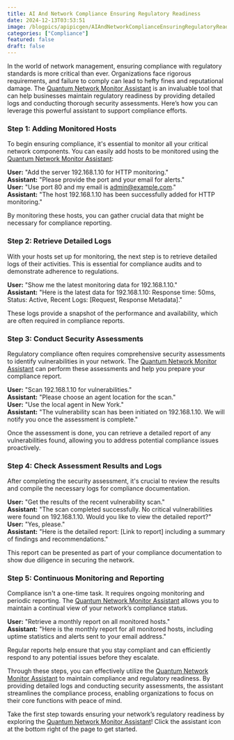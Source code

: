 ```yaml
---
title: AI And Network Compliance Ensuring Regulatory Readiness
date: 2024-12-13T03:53:51
image: /blogpics/apipicgen/AIAndNetworkComplianceEnsuringRegulatoryReadiness-ZQDZS7BWL4.jpg
categories: ["Compliance"]
featured: false
draft: false
---
```

In the world of network management, ensuring compliance with regulatory standards is more critical than ever. Organizations face rigorous requirements, and failure to comply can lead to hefty fines and reputational damage. The [Quantum Network Monitor Assistant](https://readyforquantum.com/?assistant=open) is an invaluable tool that can help businesses maintain regulatory readiness by providing detailed logs and conducting thorough security assessments. Here’s how you can leverage this powerful assistant to support compliance efforts.

### Step 1: Adding Monitored Hosts

To begin ensuring compliance, it's essential to monitor all your critical network components. You can easily add hosts to be monitored using the [Quantum Network Monitor Assistant](https://readyforquantum.com/?assistant=open):

**User:** "Add the server 192.168.1.10 for HTTP monitoring."  
**Assistant:** "Please provide the port and your email for alerts."  
**User:** "Use port 80 and my email is admin@example.com."  
**Assistant:** "The host 192.168.1.10 has been successfully added for HTTP monitoring."

By monitoring these hosts, you can gather crucial data that might be necessary for compliance reporting.

### Step 2: Retrieve Detailed Logs

With your hosts set up for monitoring, the next step is to retrieve detailed logs of their activities. This is essential for compliance audits and to demonstrate adherence to regulations.

**User:** "Show me the latest monitoring data for 192.168.1.10."  
**Assistant:** "Here is the latest data for 192.168.1.10: Response time: 50ms, Status: Active, Recent Logs: [Request, Response Metadata]."

These logs provide a snapshot of the performance and availability, which are often required in compliance reports.

### Step 3: Conduct Security Assessments

Regulatory compliance often requires comprehensive security assessments to identify vulnerabilities in your network. The [Quantum Network Monitor Assistant](https://readyforquantum.com/?assistant=open) can perform these assessments and help you prepare your compliance report.

**User:** "Scan 192.168.1.10 for vulnerabilities."  
**Assistant:** "Please choose an agent location for the scan."  
**User:** "Use the local agent in New York."  
**Assistant:** "The vulnerability scan has been initiated on 192.168.1.10. We will notify you once the assessment is complete."

Once the assessment is done, you can retrieve a detailed report of any vulnerabilities found, allowing you to address potential compliance issues proactively.

### Step 4: Check Assessment Results and Logs

After completing the security assessment, it's crucial to review the results and compile the necessary logs for compliance documentation.

**User:** "Get the results of the recent vulnerability scan."  
**Assistant:** "The scan completed successfully. No critical vulnerabilities were found on 192.168.1.10. Would you like to view the detailed report?"  
**User:** "Yes, please."  
**Assistant:** "Here is the detailed report: [Link to report] including a summary of findings and recommendations."

This report can be presented as part of your compliance documentation to show due diligence in securing the network.

### Step 5: Continuous Monitoring and Reporting

Compliance isn't a one-time task. It requires ongoing monitoring and periodic reporting. The [Quantum Network Monitor Assistant](https://readyforquantum.com/?assistant=open) allows you to maintain a continual view of your network’s compliance status.

**User:** "Retrieve a monthly report on all monitored hosts."  
**Assistant:** "Here is the monthly report for all monitored hosts, including uptime statistics and alerts sent to your email address."

Regular reports help ensure that you stay compliant and can efficiently respond to any potential issues before they escalate.

Through these steps, you can effectively utilize the [Quantum Network Monitor Assistant](https://readyforquantum.com/?assistant=open) to maintain compliance and regulatory readiness. By providing detailed logs and conducting security assessments, the assistant streamlines the compliance process, enabling organizations to focus on their core functions with peace of mind. 

Take the first step towards ensuring your network’s regulatory readiness by exploring the [Quantum Network Monitor Assistant](https://readyforquantum.com/?assistant=open)! Click the assistant icon at the bottom right of the page to get started.